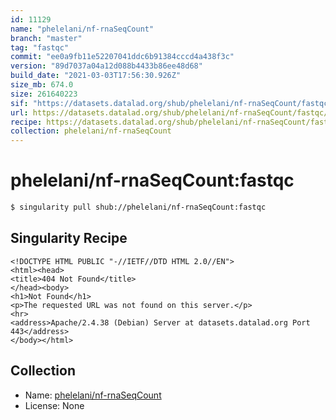 ```yaml
---
id: 11129
name: "phelelani/nf-rnaSeqCount"
branch: "master"
tag: "fastqc"
commit: "ee0a9fb11e52207041ddc6b91384cccd4a438f3c"
version: "89d7037a04a12d088b4433b86ee48d68"
build_date: "2021-03-03T17:56:30.926Z"
size_mb: 674.0
size: 261640223
sif: "https://datasets.datalad.org/shub/phelelani/nf-rnaSeqCount/fastqc/2021-03-03-ee0a9fb1-89d7037a/89d7037a04a12d088b4433b86ee48d68.sif"
url: https://datasets.datalad.org/shub/phelelani/nf-rnaSeqCount/fastqc/2021-03-03-ee0a9fb1-89d7037a/
recipe: https://datasets.datalad.org/shub/phelelani/nf-rnaSeqCount/fastqc/2021-03-03-ee0a9fb1-89d7037a/Singularity
collection: phelelani/nf-rnaSeqCount
---
```


# phelelani/nf-rnaSeqCount:fastqc

```bash
$ singularity pull shub://phelelani/nf-rnaSeqCount:fastqc
```

## Singularity Recipe

```singularity
<!DOCTYPE HTML PUBLIC "-//IETF//DTD HTML 2.0//EN">
<html><head>
<title>404 Not Found</title>
</head><body>
<h1>Not Found</h1>
<p>The requested URL was not found on this server.</p>
<hr>
<address>Apache/2.4.38 (Debian) Server at datasets.datalad.org Port 443</address>
</body></html>
```

## Collection

 - Name: [phelelani/nf-rnaSeqCount](https://github.com/phelelani/nf-rnaSeqCount)
 - License: None

